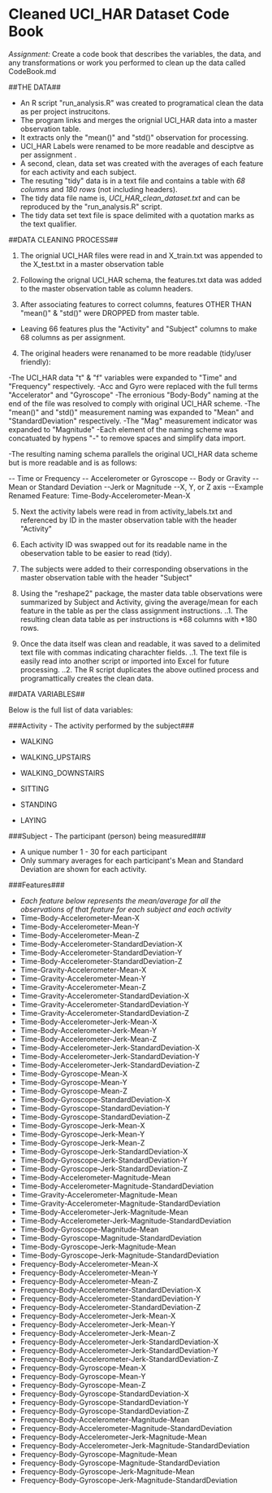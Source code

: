 Cleaned UCI_HAR Dataset Code Book
=================================

*Assignment:* Create a code book that describes the variables, the data, and any transformations or work you performed to clean up the data called CodeBook.md

##THE DATA##

- An R script "run_analysis.R" was created to programatical clean the data as per project instrucitons. 
- The program links and merges the orignial UCI_HAR data into a master observation table.
- It extracts only the "mean()" and "std()" observation for processing.
- UCI_HAR Labels were renamed to be more readable and desciptve as per assignment .
- A second, clean, data set was created with the averages of each feature for each activity and each subject.
- The resuting "tidy" data is in a text file and contains a table with *68 columns* and *180 rows* (not including headers).
- The tidy data file name is, *UCI_HAR_clean_dataset.txt* and can be reproduced by the "run_analysis.R" script.
- The tidy data set text file is space delimited with a quotation marks as the text qualifier.

##DATA CLEANING PROCESS##

1. The orignial UCI_HAR files were read in and X_train.txt was appended to the X_test.txt in a master observation table

2. Following the orignal UCI_HAR schema, the features.txt data was added to the master observation table as column headers.

3. After associating features to correct columns, features OTHER THAN "mean()" & "std()" were DROPPED from master table.

- Leaving 66 features plus the "Activity" and "Subject" columns to make 68 columns as per assignment.

4. The original headers were renanamed to be more readable (tidy/user friendly):

-The UCI_HAR data "t" & "f" variables were expanded to "Time" and "Frequency" respectively.
-Acc and Gyro were replaced with the full terms "Accelerator" and "Gyroscope"
-The erronious "Body-Body" naming at the end of the file was resolved to comply with original UCI_HAR scheme.
-The "mean()" and "std()" measurement naming was expanded to "Mean" and "StandardDeviation" respectively.
-The "Mag" measurement indicator was expanded to "Magnitude"
-Each element of the naming scheme was concatuated by hypens "-" to remove spaces and simplify data import.

-The resulting naming schema parallels the original UCI_HAR data scheme but is more readable and is as follows:

-- Time or Frequency
-- Accelerometer or Gyroscope
--  Body or Gravity
-- Mean or Standard Deviation
--Jerk or Magnitude
--X, Y, or Z axis
--Example Renamed Feature: Time-Body-Accelerometer-Mean-X

5. Next the activity labels were read in from activity_labels.txt and referenced by ID in the master observation table with the header "Activity"

6. Each activity ID was swapped out for its readable name in the obeservation table to be easier to read (tidy).

7. The subjects were added to their corresponding observations in the master observation table with the header "Subject"
	
8. Using the "reshape2" package, the master data table observations were summarized by Subject and Activity, giving the average/mean for each feature in the table as per the class assignment instructions. 
..1. The resulting clean data table as per instructions is *68 columns with *180 rows.

9. Once the data itself was clean and readable, it was saved to a delimited text file with commas indicating charachter fields.
..1. The text file is easily read into another script or imported into Excel for future processing. 
..2. The R script duplicates the above outlined process and programattically creates the clean data. 
	
##DATA VARIABLES##

Below is the full list of data variables: 

###Activity - The activity performed by the subject###
- WALKING

- WALKING_UPSTAIRS
- WALKING_DOWNSTAIRS
- SITTING

- STANDING

- LAYING


###Subject - The participant (person) being measured###
- A unique number 1 - 30 for each participant
- Only summary averages for each participant's Mean and Standard Deviation are shown for each activity.

###Features###
- *Each feature below represents the mean/average for all the observations of that feature for each subject and each activity*
- Time-Body-Accelerometer-Mean-X
- Time-Body-Accelerometer-Mean-Y
- Time-Body-Accelerometer-Mean-Z
- Time-Body-Accelerometer-StandardDeviation-X
- Time-Body-Accelerometer-StandardDeviation-Y
- Time-Body-Accelerometer-StandardDeviation-Z
- Time-Gravity-Accelerometer-Mean-X
- Time-Gravity-Accelerometer-Mean-Y
- Time-Gravity-Accelerometer-Mean-Z
- Time-Gravity-Accelerometer-StandardDeviation-X
- Time-Gravity-Accelerometer-StandardDeviation-Y
- Time-Gravity-Accelerometer-StandardDeviation-Z
- Time-Body-Accelerometer-Jerk-Mean-X
- Time-Body-Accelerometer-Jerk-Mean-Y
- Time-Body-Accelerometer-Jerk-Mean-Z
- Time-Body-Accelerometer-Jerk-StandardDeviation-X
- Time-Body-Accelerometer-Jerk-StandardDeviation-Y
- Time-Body-Accelerometer-Jerk-StandardDeviation-Z
- Time-Body-Gyroscope-Mean-X
- Time-Body-Gyroscope-Mean-Y
- Time-Body-Gyroscope-Mean-Z
- Time-Body-Gyroscope-StandardDeviation-X
- Time-Body-Gyroscope-StandardDeviation-Y
- Time-Body-Gyroscope-StandardDeviation-Z
- Time-Body-Gyroscope-Jerk-Mean-X
- Time-Body-Gyroscope-Jerk-Mean-Y
- Time-Body-Gyroscope-Jerk-Mean-Z
- Time-Body-Gyroscope-Jerk-StandardDeviation-X
- Time-Body-Gyroscope-Jerk-StandardDeviation-Y
- Time-Body-Gyroscope-Jerk-StandardDeviation-Z
- Time-Body-Accelerometer-Magnitude-Mean
- Time-Body-Accelerometer-Magnitude-StandardDeviation
- Time-Gravity-Accelerometer-Magnitude-Mean
- Time-Gravity-Accelerometer-Magnitude-StandardDeviation
- Time-Body-Accelerometer-Jerk-Magnitude-Mean
- Time-Body-Accelerometer-Jerk-Magnitude-StandardDeviation
- Time-Body-Gyroscope-Magnitude-Mean
- Time-Body-Gyroscope-Magnitude-StandardDeviation
- Time-Body-Gyroscope-Jerk-Magnitude-Mean
- Time-Body-Gyroscope-Jerk-Magnitude-StandardDeviation
- Frequency-Body-Accelerometer-Mean-X
- Frequency-Body-Accelerometer-Mean-Y
- Frequency-Body-Accelerometer-Mean-Z
- Frequency-Body-Accelerometer-StandardDeviation-X
- Frequency-Body-Accelerometer-StandardDeviation-Y
- Frequency-Body-Accelerometer-StandardDeviation-Z
- Frequency-Body-Accelerometer-Jerk-Mean-X
- Frequency-Body-Accelerometer-Jerk-Mean-Y
- Frequency-Body-Accelerometer-Jerk-Mean-Z
- Frequency-Body-Accelerometer-Jerk-StandardDeviation-X
- Frequency-Body-Accelerometer-Jerk-StandardDeviation-Y
- Frequency-Body-Accelerometer-Jerk-StandardDeviation-Z
- Frequency-Body-Gyroscope-Mean-X
- Frequency-Body-Gyroscope-Mean-Y
- Frequency-Body-Gyroscope-Mean-Z
- Frequency-Body-Gyroscope-StandardDeviation-X
- Frequency-Body-Gyroscope-StandardDeviation-Y
- Frequency-Body-Gyroscope-StandardDeviation-Z
- Frequency-Body-Accelerometer-Magnitude-Mean
- Frequency-Body-Accelerometer-Magnitude-StandardDeviation
- Frequency-Body-Accelerometer-Jerk-Magnitude-Mean
- Frequency-Body-Accelerometer-Jerk-Magnitude-StandardDeviation
- Frequency-Body-Gyroscope-Magnitude-Mean
- Frequency-Body-Gyroscope-Magnitude-StandardDeviation
- Frequency-Body-Gyroscope-Jerk-Magnitude-Mean
- Frequency-Body-Gyroscope-Jerk-Magnitude-StandardDeviation


